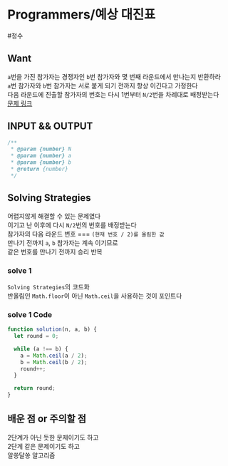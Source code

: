 # Programmers/예상 대진표

#정수

## Want

`a`번을 가진 참가자는 경쟁자인 `b`번 참가자와 몇 번째 라운드에서 만나는지 반환하라  
`a`번 참가자와 `b`번 참가자는 서로 붙게 되기 전까지 항상 이긴다고 가정한다  
다음 라운드에 진출할 참가자의 번호는 다시 1번부터 `N/2`번을 차례대로 배정받는다  
[문제 링크](https://school.programmers.co.kr/learn/courses/30/lessons/12985)

## INPUT && OUTPUT

```js
/**
 * @param {number} N
 * @param {number} a
 * @param {number} b
 * @return {number}
 */
```

## Solving Strategies

어렵지않게 해결할 수 있는 문제였다  
이기고 난 이후에 다시 `N/2`번의 번호를 배정받는다  
참가자의 다음 라운드 번호 === `(현재 번호 / 2)를 올림한 값`  
만나기 전까지 `a`, `b` 참가자는 계속 이기므로  
같은 번호를 만나기 전까지 승리 반복

### solve 1

`Solving Strategies`의 코드화  
반올림인 `Math.floor`이 아닌 `Math.ceil`을 사용하는 것이 포인트다

### solve 1 Code

```js
function solution(n, a, b) {
  let round = 0;

  while (a !== b) {
    a = Math.ceil(a / 2);
    b = Math.ceil(b / 2);
    round++;
  }

  return round;
}
```

## 배운 점 or 주의할 점

2단계가 아닌 듯한 문제이기도 하고  
2단계 같은 문제이기도 하고  
알쏭달쏭 알고리즘
